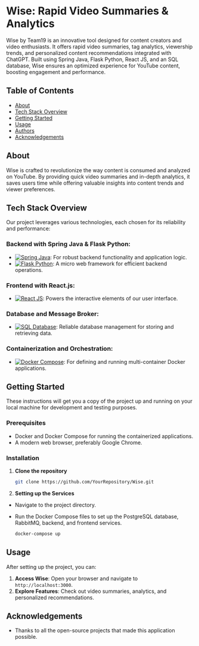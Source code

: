 # Wise: Rapid Video Summaries & Analytics

Wise by Team19 is an innovative tool designed for content creators and video enthusiasts. It offers rapid video summaries, tag analytics, viewership trends, and personalized content recommendations integrated with ChatGPT. Built using Spring Java, Flask Python, React JS, and an SQL database, Wise ensures an optimized experience for YouTube content, boosting engagement and performance.

## Table of Contents

- [About](#about)
- [Tech Stack Overview](#tech-stack-overview)
- [Getting Started](#getting-started)
- [Usage](#usage)
- [Authors](#authors)
- [Acknowledgements](#acknowledgements)

## About

Wise is crafted to revolutionize the way content is consumed and analyzed on YouTube. By providing quick video summaries and in-depth analytics, it saves users time while offering valuable insights into content trends and viewer preferences.

## Tech Stack Overview

Our project leverages various technologies, each chosen for its reliability and performance:

### Backend with Spring Java & Flask Python:
- [![Spring Java][spring_java_badge]][spring_java_link]: For robust backend functionality and application logic.
- [![Flask Python][flask_python_badge]][flask_python_link]: A micro web framework for efficient backend operations.

### Frontend with React.js:
- [![React JS][react_js_badge]][react_js_link]: Powers the interactive elements of our user interface.

### Database and Message Broker:
- [![SQL Database][sql_database_badge]][sql_database_link]: Reliable database management for storing and retrieving data.

### Containerization and Orchestration:
- [![Docker Compose][docker_compose_badge]][docker_compose_link]: For defining and running multi-container Docker applications.

## Getting Started

These instructions will get you a copy of the project up and running on your local machine for development and testing purposes.

### Prerequisites

- Docker and Docker Compose for running the containerized applications.
- A modern web browser, preferably Google Chrome.

### Installation

1. **Clone the repository**

    ```bash
    git clone https://github.com/YourRepository/Wise.git
    ```

2. **Setting up the Services**
- Navigate to the project directory.
- Run the Docker Compose files to set up the PostgreSQL database, RabbitMQ, backend, and frontend services.

    ```bash
    docker-compose up
    ```

## Usage

After setting up the project, you can:

1. **Access Wise**: Open your browser and navigate to `http://localhost:3000`.
2. **Explore Features**: Check out video summaries, analytics, and personalized recommendations.

## Acknowledgements

- Thanks to all the open-source projects that made this application possible.

<!-- Badges -->
[spring_java_badge]: https://img.shields.io/badge/Spring_Java-6DB33F?style=plastic&logo=spring&logoColor=white
[flask_python_badge]: https://img.shields.io/badge/Flask_Python-000000?style=plastic&logo=flask&logoColor=white
[react_js_badge]: https://img.shields.io/badge/React_JS-20232A?style=plastic&logo=react&logoColor=61DAFB
[sql_database_badge]: https://img.shields.io/badge/SQL_Database-316192?style=plastic&logo=database&logoColor=white
[docker_compose_badge]: https://img.shields.io/badge/Docker_Compose-2496ED?style=plastic&logo=docker&logoColor=white

<!-- Links -->
[spring_java_link]: https://spring.io/projects/spring-framework
[flask_python_link]: https://flask.palletsprojects.com/
[react_js_link]: https://reactjs.org/
[sql_database_link]: https://www.mysql.com/
[docker_compose_link]: https://docs.docker.com/compose/
